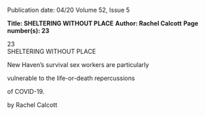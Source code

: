 Publication date: 04/20
Volume 52, Issue 5

**Title: SHELTERING WITHOUT PLACE**
**Author: Rachel Calcott**
**Page number(s): 23**


23	
SHELTERING WITHOUT PLACE
	
New Haven’s survival sex workers are particularly 	 	
	
vulnerable to the life-or-death repercussions 
	
of COVID-19.
	
by Rachel Calcott